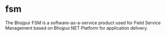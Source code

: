 # fsm
The Bhojpur FSM is a software-as-a-service product used for Field Service Management based on Bhojpur.NET Platform for application delivery.
